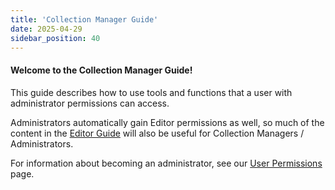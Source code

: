 ```yaml
---
title: 'Collection Manager Guide'
date: 2025-04-29
sidebar_position: 40
---
```


#### Welcome to the Collection Manager Guide!

This guide describes how to use tools and functions that a user with administrator permissions can access.

Administrators automatically gain Editor permissions as well, so much of the content in the [Editor Guide](/Editor_Guide) will also be useful for Collection Managers / Administrators.

For information about becoming an administrator, see our [User Permissions](/User_Guide/user_permissions/) page.
